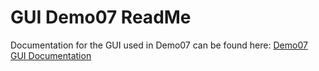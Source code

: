 # GUI Demo07 ReadMe

Documentation for the GUI used in Demo07 can be found here: [Demo07 GUI Documentation](Documentation/Details.html)